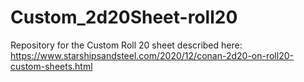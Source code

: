 # Custom_2d20Sheet-roll20
Repository for the Custom Roll 20 sheet described here: https://www.starshipsandsteel.com/2020/12/conan-2d20-on-roll20-custom-sheets.html
